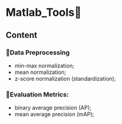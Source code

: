 # Matlab_Tools🔨

## Content
### 🚿Data Preprocessing
- min-max normalization;
- mean normalization;
- z-score normalization (standardization);



### 📐Evaluation Metrics:
- binary average precision (AP);
- mean average precision (mAP);



